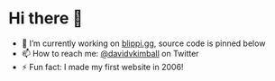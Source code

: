 # Hi there 👋

- 🔭 I’m currently working on [blippi.gg](http://blippi.gg), source code is pinned below
- 📫 How to reach me: [@davidvkimball](http://twitter.com/davidvkimball) on Twitter
- ⚡ Fun fact: I made my first website in 2006!
